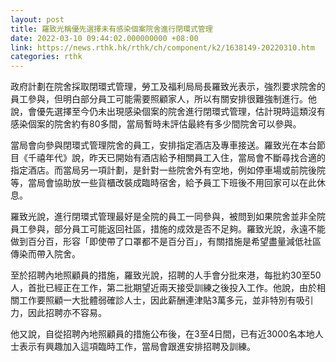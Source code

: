 ```yaml
---
layout: post
title: 羅致光稱優先選擇未有感染個案院舍進行閉環式管理
date: 2022-03-10 09:44:02.000000000 +08:00
link: https://news.rthk.hk/rthk/ch/component/k2/1638149-20220310.htm
categories: rthk
---
```


政府計劃在院舍採取閉環式管理，勞工及福利局局長羅致光表示，強烈要求院舍的員工參與，但明白部分員工可能需要照顧家人，所以有關安排很難強制進行。他說，會優先選擇至今仍未出現感染個案的院舍進行閉環式管理，估計現時這類沒有感染個案的院舍約有80多間，當局暫時未評估最終有多少間院舍可以參與。

當局會向參與閉環式管理院舍的員工，安排指定酒店及專車接送。羅致光在本台節目《千禧年代》說，昨天已開始有酒店給予相關員工入住，當局會不斷尋找合適的指定酒店。而當局另一項計劃，是針對一些院舍外有空地，例如停車場或前院後院等，當局會協助放一些貨櫃改裝成臨時宿舍，給予員工下班後不用回家可以在此休息。

羅致光說，進行閉環式管理最好是全院的員工一同參與，被問到如果院舍並非全院員工參與，部分員工可能返回社區，措施的成效是否不足夠。羅致光說，永遠不能做到百分百，形容「即使帶了口罩都不是百分百」，有關措施是希望盡量減低社區傳染而帶入院舍。

至於招聘內地照顧員的措施，羅致光說，招聘的人手會分批來港，每批約30至50人，首批已經正在工作，第二批期望近兩天接受訓練之後投入工作。他說，由於相關工作要照顧一大批體弱確診人士，因此薪酬連津貼3萬多元，並非特別有吸引力，因此招聘亦不容易。

他又說，自從招聘內地照顧員的措施公布後，在3至4日間，已有近3000名本地人士表示有興趣加入這項臨時工作，當局會跟進安排招聘及訓練。
